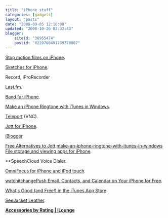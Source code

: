 ```yaml
---
title: "iPhone stuff"
categories: [gadgets]
layout: "posts"
date: "2008-09-05 12:16:00"
updated: "2008-10-26 02:32:43"
blogger:
    siteid: "36955474"
    postid: "8220760491739370807"
---
```


<a href='http://www.macworld.com/article/135035/2008/08/watchitchange.html?lsrc=rss_main'>Stop motion films on iPhone</a>.

<a href='http://www.macworld.com/article/134489/2008/07/sketches_review.html'>Sketches for iPhone</a>.

Record, iProRecorder

<a href='http://lifehacker.com/398449/lastfm-app-streams-tunes-directly-to-your-iphone'>Last.fm</a>.

<a href='http://www.macworld.com/article/135143/2008/08/band.html?lsrc=rss_main'>Band for iPhone</a>.

<a href='http://lifehacker.com/5040132/free-alternatives-to-replace-jotts-functions'/><a href='http://lifehacker.com/400690/make-an-iphone-ringtone-with-itunes-in-windows'>Make an iPhone Ringtone with iTunes in Windows</a>.

<a href='http://www.macworld.com/article/134827/2008/08/teleportvnc.html?lsrc=rss_main'>Teleport</a> (VNC).

<a href='http://www.macworld.com/article/134541/2008/07/jott.html?lsrc=rss_main'>Jott for iPhone</a>.

<a href='http://www.macworld.com/article/135691/2008/09/iblogger.html'>iBlogger</a>.

<a href='http://www.macworld.com/article/134489/2008/07/sketches_review.html'/><a href='http://lifehacker.com/5040132/free-alternatives-to-replace-jotts-functions'>Free Alternatives to Jott</a>.<a href='http://lifehacker.com/400690/make-an-iphone-ringtone-with-itunes-in-windows'>make-an-iphone-ringtone-with-itunes-in-windows</a> <a href='http://www.macworld.com/article/135334/2008/09/fileapps.html?lsrc=rss_main'>File storage and viewing apps for iPhone</a>.

**SpeechCloud Voice Dialer.

<a href='http://www.artwizz.com/251+M52087573ab0.html'/><a href='http://www.omnigroup.com/applications/omnifocus/iphone/'>OmniFocus for iPhone and iPod touch</a>.

<a href='http://www.macworld.com/article/135035/2008/08/watchitchange.html?lsrc=rss_main'>watchitchange</a><a href='http://lifehacker.com/398526/set-up-push-email-contacts-and-calendar-on-your-iphone-for-free'>Push Email, Contacts, and Calendar on Your iPhone for Free</a>.

<a href='http://lifehacker.com/398275/whats-good-and-free-in-the-itunes-app-store'>What's Good (and Free!) in the iTunes App Store</a>.

<a href='http://www.artwizz.com/251+M52087573ab0.html'>SeeJacket Leather</a>.


**<a href='http://www.ilounge.com/index.php/reviews/sort_grades/250/' class='taggedlink' rel='nofollow'>Accessories by Rating | iLounge</a>**
